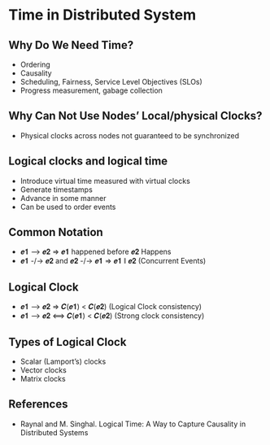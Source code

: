 # Time in Distributed System
## Why Do We Need Time?
- Ordering
- Causality
- Scheduling, Fairness, Service Level Objectives (SLOs)
- Progress measurement, gabage collection
## Why Can Not Use Nodes’ Local/physical Clocks?
- Physical clocks across nodes not guaranteed to be synchronized
## Logical clocks and logical time
- Introduce virtual time measured with virtual clocks
- Generate timestamps
- Advance in some manner
- Can be used to order events
## Common Notation
- 𝒆𝟏 ⟶ 𝒆𝟐  ⇒  𝒆𝟏 happened before 𝒆𝟐 Happens
- 𝒆𝟏 -/-> 𝒆𝟐 and 𝒆𝟐 -/-> 𝒆𝟏  ⇒  𝒆𝟏 ∥ 𝒆𝟐 (Concurrent Events)
## Logical Clock
- 𝒆𝟏 ⟶ 𝒆𝟐  ⇒  𝑪(𝒆𝟏) < 𝑪(𝒆𝟐) (Logical Clock consistency)
- 𝒆𝟏 ⟶ 𝒆𝟐 ⟺ 𝑪(𝒆𝟏) < 𝑪(𝒆𝟐) (Strong clock consistency)
## Types of Logical Clock
- Scalar (Lamport’s) clocks
- Vector clocks
- Matrix clocks
## References
- Raynal and M. Singhal. Logical Time: A Way to Capture Causality in Distributed Systems
